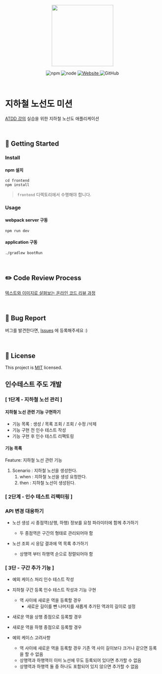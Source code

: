 <p align="center">
    <img width="200px;" src="https://raw.githubusercontent.com/woowacourse/atdd-subway-admin-frontend/master/images/main_logo.png"/>
</p>
<p align="center">
  <img alt="npm" src="https://img.shields.io/badge/npm-%3E%3D%205.5.0-blue">
  <img alt="node" src="https://img.shields.io/badge/node-%3E%3D%209.3.0-blue">
  <a href="https://edu.nextstep.camp/c/R89PYi5H" alt="nextstep atdd">
    <img alt="Website" src="https://img.shields.io/website?url=https%3A%2F%2Fedu.nextstep.camp%2Fc%2FR89PYi5H">
  </a>
  <img alt="GitHub" src="https://img.shields.io/github/license/next-step/atdd-subway-admin">
</p>

<br>

# 지하철 노선도 미션
[ATDD 강의](https://edu.nextstep.camp/c/R89PYi5H) 실습을 위한 지하철 노선도 애플리케이션

<br>

## 🚀 Getting Started

### Install
#### npm 설치
```
cd frontend
npm install
```
> `frontend` 디렉토리에서 수행해야 합니다.

### Usage
#### webpack server 구동
```
npm run dev
```
#### application 구동
```
./gradlew bootRun
```
<br>

## ✏️ Code Review Process
[텍스트와 이미지로 살펴보는 온라인 코드 리뷰 과정](https://github.com/next-step/nextstep-docs/tree/master/codereview)

<br>

## 🐞 Bug Report

버그를 발견한다면, [Issues](https://github.com/next-step/atdd-subway-admin/issues) 에 등록해주세요 :)

<br>

## 📝 License

This project is [MIT](https://github.com/next-step/atdd-subway-admin/blob/master/LICENSE.md) licensed.


## 인수테스트 주도 개발
### [ 1단계 - 지하철 노선 관리 ]

#### 지하철 노선 관련 기능 구현하기
* 기능 목록 : 생성 / 목록 조회 / 조회 / 수정 /삭제
* 기능 구현 전 인수 테스트 작성
* 기능 구현 후 인수 테스트 리팩토링

#### 기능 목록
Feature: 지하철 노선 관련 기능
1. Scenario : 지하철 노선을 생성한다.
    1. when : 지하철 노선을 생성 요청한다.
    2. then : 지하철 노선이 생성된다.

### [ 2단계 - 인수 테스트 리팩터링 ]

### API 변경 대응하기
* 노선 생성 시 종점역(상행, 하행) 정보를 요청 파라미터에 함께 추가하기
   * 두 종점역은 구간의 형태로 관리되어야 함
   
* 노선 조회 시 응답 결과에 역 목록 추가하기
   * 상행역 부터 하행역 순으로 정렬되어야 함
    
### [ 3단 - 구간 추가 기능 ]
* 예외 케이스 처리 인수 테스트 작성

* 지하철 구간 등록 인수 테스트 작성과 기능 구현
    * 역 사이에 새로운 역을 등록할 경우
        * 새로운 길이를 뺀 나머지를 새롭게 추가된 역과의 길이로 설정
    
* 새로운 역을 상행 종점으로 등록할 경우
* 새로운 역을 하행 종점으로 등록할 경우

* 예외 케이스 고려사항
    * 역 사이에 새로운 역을 등록할 경우 기존 역 사이 길이보다 크거나 같으면 등록을 할 수 없음
    * 상행역과 하행역이 이미 노선에 무도 등록되어 있다면 추가할 수 없음
    * 상행역과 하행역 둘 중 하나도 포함되어 있지 않으면 추가할 수 없음
    
